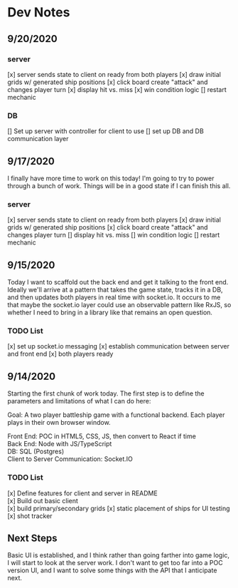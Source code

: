 # Dev Notes

## 9/20/2020

### server

[x] server sends state to client on ready from both players
[x] draw initial grids w/ generated ship positions
[x] click board create "attack" and changes player turn
[x] display hit vs. miss
[x] win condition logic
[] restart mechanic

### DB

[] Set up server with controller for client to use
[] set up DB and DB communication layer

## 9/17/2020

I finally have more time to work on this today! I'm going to try to power through a bunch of work. Things will be in a good state if I can finish this all.

### server

[x] server sends state to client on ready from both players
[x] draw initial grids w/ generated ship positions
[x] click board create "attack" and changes player turn
[] display hit vs. miss
[] win condition logic
[] restart mechanic

## 9/15/2020

Today I want to scaffold out the back end and get it talking to the front end. Ideally we'll arrive at a pattern that takes the game state, tracks it in a DB, and then updates both players in real time with socket.io. It occurs to me that maybe the socket.io layer could use an observable pattern like RxJS, so whether I need to bring in a library like that remains an open question.

### TODO List

[x] set up socket.io messaging
[x] establish communication between server and front end
[x] both players ready

## 9/14/2020

Starting the first chunk of work today. The first step is to define the parameters and limitations of what I can do here:

Goal: A two player battleship game with a functional backend. Each player plays in their own browser window.

Front End: POC in HTML5, CSS, JS, then convert to React if time  
Back End: Node with JS/TypeScript  
DB: SQL (Postgres)  
Client to Server Communication: Socket.IO  

### TODO List

[x] Define features for client and server in README  
[x] Build out basic client  
  [x] build primary/secondary grids
  [x] static placement of ships for UI testing
  [x] shot tracker

## Next Steps

Basic UI is established, and I think rather than going farther into game logic, I will start to look at the server work. I don't want to get too far into a POC version UI, and I want to solve some things with the API that I anticipate next.
